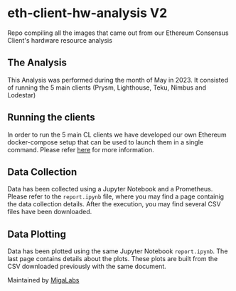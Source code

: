 # eth-client-hw-analysis V2
Repo compiling all the images that came out from our Ethereum Consensus Client's hardware resource analysis 

## The Analysis
This Analysis was performed during the month of May in 2023.
It consisted of running the 5 main clients (Prysm, Lighthouse, Teku, Nimbus and Lodestar)

## Running the clients

In order to run the 5 main CL clients we have developed our own Ethereum docker-compose setup that can be used 
to launch them in a single command. Please refer [here](https://github.com/migalabs/eth2-clients-setup) for more information.

## Data Collection

Data has been collected using a Jupyter Notebook and a Prometheus. Please refer to the `report.ipynb` file, where you may find a page containig the data collection details.
After the execution, you may find several CSV files have been downloaded.

## Data Plotting

Data has been plotted using the same Jupyter Notebook `report.ipynb`. The last page contains details about the plots. These plots are built from the CSV downloaded previously with the same document.




Maintained by [MigaLabs](http://migalabs.io)